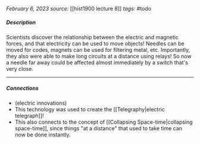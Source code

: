 *February 6, 2023*
*source:* [[hist1900 lecture 8]]
*tags:* #todo

##### Description
Scientists discover the relationship between the electric and magnetic forces, and that electricity can be used to move objects! Needles can be moved for codes, magnets can be used for filtering metal, etc.
Importantly, they also were able to make long circuits at a distance using relays! So now a needle far away could be affected almost immediately by a switch that's very close.

---

##### Connections
- (electric innovations)
- This technology was used to create the [[Telegraphy|electric telegraph]]!
- This also connects to the concept of [[Collapsing Space-time|collapsing space-time]], since things "at a distance" that used to take time can now be done instantly.

